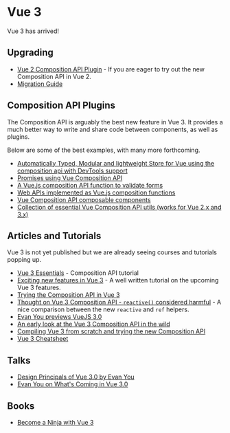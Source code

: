 # Vue 3

Vue 3 has arrived!

## Upgrading

<useful-links>
<useful-links-section title="Official">

* [Vue 2 Composition API Plugin](https://github.com/vuejs/composition-api) - If you are eager to try out the new Composition API in Vue 2.
* [Migration Guide](https://v3.vuejs.org/guide/migration/introduction.html)

</useful-links-section>
</useful-links>

## Composition API Plugins

The Composition API is arguably the best new feature in Vue 3. It provides a much better way to write and share code between components, as well as plugins.

Below are some of the best examples, with many more forthcoming.

<useful-links>
<useful-links-section title="Composition API">

- [Automatically Typed, Modular and lightweight Store for Vue using the composition api with DevTools support](https://github.com/posva/pinia)
- [Promises using Vue Composition API](https://github.com/posva/vue-compose-promise)
- [A Vue.js composition API function to validate forms](https://github.com/logaretm/vue-use-form)
- [Web APIs implemented as Vue.js composition functions](https://github.com/logaretm/vue-use-web)
- [Vue Composition API composable components](https://github.com/pikax/vue-composable)
- [Collection of essential Vue Composition API utils (works for Vue 2.x and 3.x)](https://github.com/antfu/vueuse)

</useful-links-section>
</useful-links>

## Articles and Tutorials

Vue 3 is not yet published but we are already seeing courses and tutorials popping up.

<useful-links>
<useful-links-section title="Learning Resources">

- [Vue 3 Essentials](https://www.vuemastery.com/courses/vue-3-essentials/why-the-composition-api/) - Composition API tutorial
- [Exciting new features in Vue 3](https://vueschool.io/articles/vuejs-tutorials/exciting-new-features-in-vue-3/) - A well written tutorial on the upcoming Vue 3 features.
- [Trying the Composition API in Vue 3](https://dev.to/dasdaniel/composition-api-in-vue3-2ob6)
- [Thought on Vue 3 Composition API - `reactive()` considered harmful](https://dev.to/ycmjason/thought-on-vue-3-composition-api-reactive-considered-harmful-j8c) - A nice comparison between the new `reactive` and `ref` helpers.
- [Evan You previews VueJS 3.0](https://medium.com/vue-mastery/evan-you-previews-vue-js-3-0-ab063dec3547)
- [An early look at the Vue 3 Composition API in the wild](https://itnext.io/an-early-look-at-the-vue-3-composition-api-in-the-wild-52619116d13)
- [Compiling Vue 3 from scratch and trying the new Composition API](https://medium.com/js-dojo/compiling-vue-3-from-scratch-and-trying-the-new-composition-api-6d997f32e5b4)
- [Vue 3 Cheatsheet](https://www.vuemastery.com/vue-3-cheat-sheet/)

</useful-links-section>
</useful-links>

## Talks

<useful-links>
<useful-links-section title="Vue 3 talks">

- [Design Principals of Vue 3.0 by Evan You](https://www.youtube.com/watch?v=WLpLYhnGqPA) 
- [Evan You on What's Coming in Vue 3.0](https://www.youtube.com/watch?v=8Hgt9HYaCDA)

</useful-links-section>
</useful-links>

## Books

<useful-links>
<useful-links-section title="Vue 3 books">

- [Become a Ninja with Vue 3](https://books.ninja-squad.com/vue)

</useful-links-section>
</useful-links>
